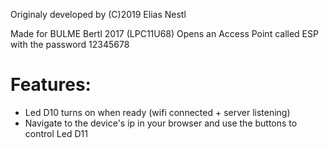 Originaly developed by (C)2019 Elias Nestl

Made for BULME Bertl 2017 (LPC11U68)
Opens an Access Point called ESP with the password 12345678
# Features:
 - Led D10 turns on when ready (wifi connected + server listening)
 - Navigate to the device's ip in your browser and use the buttons to control Led D11



